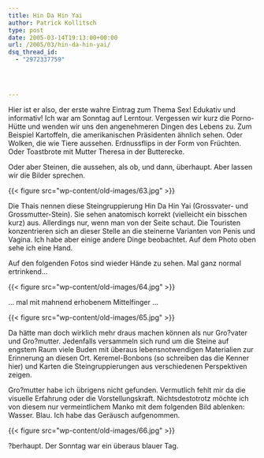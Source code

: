 ```yaml
---
title: Hin Da Hin Yai
author: Patrick Kollitsch
type: post
date: 2005-03-14T19:13:00+00:00
url: /2005/03/hin-da-hin-yai/
dsq_thread_id:
  - "2972337759"




---
```

Hier ist er also, der erste wahre Eintrag zum Thema Sex! Edukativ und informativ! Ich war am Sonntag auf Lerntour. Vergessen wir kurz die Porno-Hütte und wenden wir uns den angenehmeren Dingen des Lebens zu. Zum Beispiel Kartoffeln, die amerikanischen Präsidenten ähnlich sehen. Oder Wolken, die wie Tiere aussehen. Erdnussflips in der Form von Früchten. Oder Toastbrote mit Mutter Theresa in der Butterecke.

Oder aber Steinen, die aussehen, als ob, und dann, überhaupt. Aber lassen wir die Bilder sprechen.

{{< figure src="wp-content/old-images/63.jpg" >}}

Die Thais nennen diese Steingruppierung Hin Da Hin Yai (Grossvater- und Grossmutter-Stein). Sie sehen anatomisch korrekt (vielleicht ein bisschen kurz) aus. Allerdings nur, wenn man von der Seite schaut. Die Touristen konzentrieren sich an dieser Stelle an die steinerne Varianten von Penis und Vagina. Ich habe aber einige andere Dinge beobachtet. Auf dem Photo oben sehe ich eine Hand.

Auf den folgenden Fotos sind wieder Hände zu sehen. Mal ganz normal ertrinkend...

{{< figure src="wp-content/old-images/64.jpg" >}}

... mal mit mahnend erhobenem Mittelfinger ...

{{< figure src="wp-content/old-images/65.jpg" >}}

Da hätte man doch wirklich mehr draus machen können als nur Gro?vater und Gro?mutter. Jedenfalls versammeln sich rund um die Steine auf engstem Raum viele Buden mit überaus lebensnotwendigen Materialien zur Erinnerung an diesen Ort. Keremel-Bonbons (so schreiben das die Kenner hier) und Karten die Steingruppierungen aus verschiedenen Perspektiven zeigen. 

Gro?mutter habe ich übrigens nicht gefunden. Vermutlich fehlt mir da die visuelle Erfahrung oder die Vorstellungskraft. Nichtsdestotrotz möchte ich von diesem nur vermeintlichem Manko mit dem folgenden Bild ablenken: Wasser. Blau. Ich habe das Geräusch aufgenommen.

{{< figure src="wp-content/old-images/66.jpg" >}}

?berhaupt. Der Sonntag war ein überaus blauer Tag.
